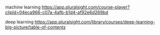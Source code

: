 machine learning 
https://app.pluralsight.com/course-player?clipId=04eca966-c07a-4afb-b1d4-af92e6d269bd

deep learning 
https://app.pluralsight.com/library/courses/deep-learning-big-picture/table-of-contents
